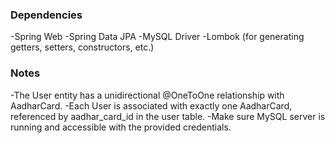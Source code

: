 ### Dependencies
-Spring Web
-Spring Data JPA
-MySQL Driver
-Lombok (for generating getters, setters, constructors, etc.)

### Notes
-The User entity has a unidirectional @OneToOne relationship with AadharCard.
-Each User is associated with exactly one AadharCard, referenced by aadhar_card_id in the user table.
-Make sure MySQL server is running and accessible with the provided credentials.
